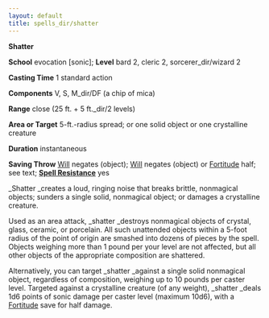```yaml
---
layout: default
title: spells_dir/shatter
---
```

 **Shatter**

**School** evocation [sonic]; **Level** bard 2, cleric 2, sorcerer_dir/wizard 2

**Casting Time** 1 standard action

**Components** V, S, M_dir/DF (a chip of mica)

**Range** close (25 ft. + 5 ft._dir/2 levels)

**Area or Target** 5-ft.-radius spread; or one solid object or one crystalline creature

**Duration** instantaneous

**Saving Throw** [Will](../../combat#_will) negates (object); [Will](../../combat#_will) negates (object) or [Fortitude](../../combat#_fortitude) half; see text; **[Spell Resistance](../../glossary#_spell-resistance)** yes

_Shatter _creates a loud, ringing noise that breaks brittle, nonmagical objects; sunders a single solid, nonmagical object; or damages a crystalline creature.

Used as an area attack, _shatter _destroys nonmagical objects of crystal, glass, ceramic, or porcelain. All such unattended objects within a 5-foot radius of the point of origin are smashed into dozens of pieces by the spell. Objects weighing more than 1 pound per your level are not affected, but all other objects of the appropriate composition are shattered.

Alternatively, you can target _shatter _against a single solid nonmagical object, regardless of composition, weighing up to 10 pounds per caster level. Targeted against a crystalline creature (of any weight), _shatter _deals 1d6 points of sonic damage per caster level (maximum 10d6), with a [Fortitude](../../combat#_fortitude) save for half damage.

